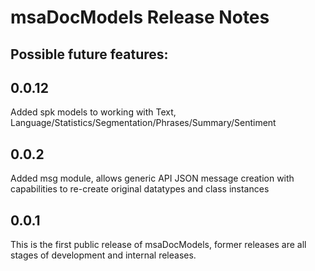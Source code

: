 # msaDocModels Release Notes
## Possible future features:

## 0.0.12

Added spk models to working with Text, Language/Statistics/Segmentation/Phrases/Summary/Sentiment

## 0.0.2

Added msg module, allows generic API JSON message creation with capabilities to re-create original datatypes and class instances

## 0.0.1

This is the first public release of msaDocModels, former releases are all stages of development and internal releases.

